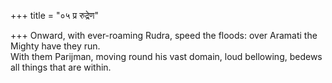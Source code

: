 +++
title = "०५ प्र रुद्रेण"

+++
Onward, with ever-roaming Rudra, speed the floods: over Aramati the Mighty have they run.  
     With them Parijman, moving round his vast domain, loud bellowing, bedews all things that are within.
